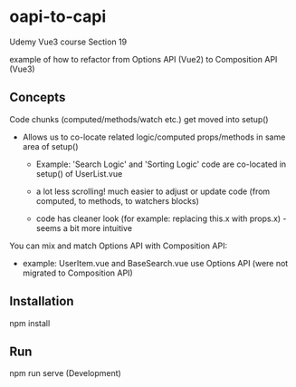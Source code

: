 # oapi-to-capi

Udemy Vue3 course Section 19

example of how to refactor from Options API (Vue2) to Composition API (Vue3)

## Concepts

Code chunks (computed/methods/watch etc.) get moved into setup()

- Allows us to co-locate related logic/computed props/methods in same area of setup()

  - Example: 'Search Logic' and 'Sorting Logic' code are co-located in setup() of UserList.vue

  - a lot less scrolling! much easier to adjust or update code (from computed, to methods, to watchers blocks)

  - code has cleaner look (for example: replacing this.x with props.x) - seems a bit more intuitive

You can mix and match Options API with Composition API:

- example: UserItem.vue and BaseSearch.vue use Options API (were not migrated to Composition API)


## Installation

npm install


## Run

npm run serve (Development)

